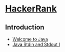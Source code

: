 # [HackerRank](https://www.hackerrank.com/domains/java)

## Introduction
- [Welcome to Java](https://www.hackerrank.com/challenges/welcome-to-java/problem)
- [Java Stdin and Stdout I](https://www.hackerrank.com/challenges/java-stdin-and-stdout-1/problem)
